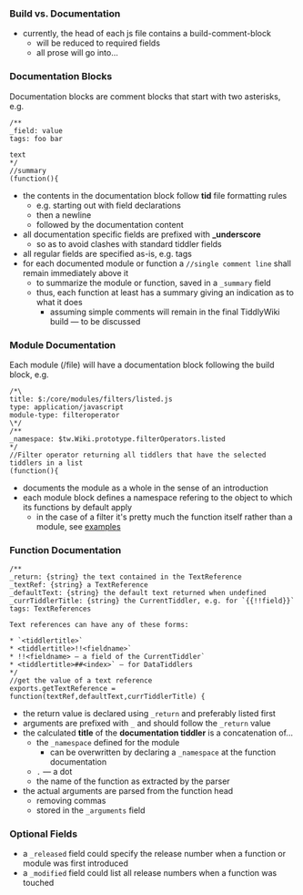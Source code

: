 ### Build vs. Documentation

* currently, the head of each js file contains a build-comment-block
    * will be reduced to required fields
    * all prose will go into...

### Documentation Blocks

Documentation blocks are comment blocks that start with two asterisks, e.g.

```
/**
_field: value
tags: foo bar

text
*/
//summary
(function(){
```

* the contents in the documentation block follow **tid** file formatting rules
    * e.g. starting out with field declarations
    * then a newline
    * followed by the documentation content
* all documentation specific fields are  prefixed with **_underscore**
    * so as to avoid clashes with standard tiddler fields
* all regular fields are specified as-is, e.g. tags
* for each documented module or function a `//single comment line` shall remain immediately above it
    * to summarize the module or function, saved in a `_summary` field
    * thus, each function at least has a summary giving an indication as to what it does
        * assuming simple comments will remain in the final TiddlyWiki build — to be discussed

### Module Documentation

Each module (/file) will have a documentation block following the build block, e.g.

```
/*\
title: $:/core/modules/filters/listed.js
type: application/javascript
module-type: filteroperator
\*/
/**
_namespace: $tw.Wiki.prototype.filterOperators.listed
*/
//Filter operator returning all tiddlers that have the selected tiddlers in a list
(function(){
```

* documents the module as a whole in the sense of an introduction
* each module block defines a namespace refering to the object to which its functions by default apply
    * in the case of a filter it's pretty much the function itself rather than a module, see [examples](EXAMPLES.md)

### Function Documentation

```
/**
_return: {string} the text contained in the TextReference
_textRef: {string} a TextReference
_defaultText: {string} the default text returned when undefined
_currTiddlerTitle: {string} the CurrentTiddler, e.g. for `{{!!field}}`
tags: TextReferences

Text references can have any of these forms:

* `<tiddlertitle>`
* <tiddlertitle>!!<fieldname>`
* !!<fieldname> — a field of the CurrentTiddler`
* <tiddlertitle>##<index>` — for DataTiddlers
*/
//get the value of a text reference
exports.getTextReference = function(textRef,defaultText,currTiddlerTitle) {
```

* the return value is declared using `_return` and preferably listed first
* arguments are prefixed with `_` and should follow the `_return` value
* the calculated **title** of the **documentation tiddler** is a concatenation of...
    * the `_namespace` defined for the module
        * can be overwritten by declaring a `_namespace` at the function documentation
    * `.` — a dot
    * the name of the function as extracted by the parser
* the actual arguments are parsed from the function head
   * removing commas
   * stored in the `_arguments` field

### Optional Fields
* a `_released` field could specify the release number when a function or module was first introduced
* a `_modified` field could list all release numbers when a function was touched
